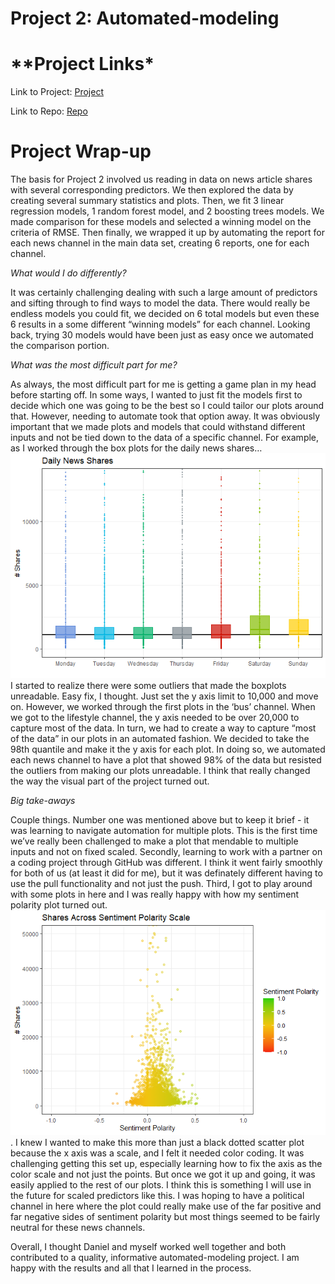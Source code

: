 Project 2: Automated-modeling
================

# \*\*Project Links\*

Link to Project: [Project](https://github.com/ecbrown7/ST558_project2)

Link to Repo: [Repo](https://github.com/ecbrown7/ST558_project2.git)

# **Project Wrap-up**

The basis for Project 2 involved us reading in data on news article
shares with several corresponding predictors. We then explored the data
by creating several summary statistics and plots. Then, we fit 3 linear
regression models, 1 random forest model, and 2 boosting trees models.
We made comparison for these models and selected a winning model on the
criteria of RMSE. Then finally, we wrapped it up by automating the
report for each news channel in the main data set, creating 6 reports,
one for each channel.

*What would I do differently?*

It was certainly challenging dealing with such a large amount of
predictors and sifting through to find ways to model the data. There
would really be endless models you could fit, we decided on 6 total
models but even these 6 results in a some different “winning models” for
each channel. Looking back, trying 30 models would have been just as
easy once we automated the comparison portion.

*What was the most difficult part for me?*

As always, the most difficult part for me is getting a game plan in my
head before starting off. In some ways, I wanted to just fit the models
first to decide which one was going to be the best so I could tailor our
plots around that. However, needing to automate took that option away.
It was obviously important that we made plots and models that could
withstand different inputs and not be tied down to the data of a
specific channel. For example, as I worked through the box plots for the
daily news shares…
![](https://github.com/ecbrown7/ST558_project2/blob/main/README_files/figure-gfmunnamed-chunk-8-1.png)
I started to realize there were some outliers that made the boxplots
unreadable. Easy fix, I thought. Just set the y axis limit to 10,000 and
move on. However, we worked through the first plots in the ‘bus’
channel. When we got to the lifestyle channel, the y axis needed to be
over 20,000 to capture most of the data. In turn, we had to create a way
to capture “most of the data” in our plots in an automated fashion. We
decided to take the 98th quantile and make it the y axis for each plot.
In doing so, we automated each news channel to have a plot that showed
98% of the data but resisted the outliers from making our plots
unreadable. I think that really changed the way the visual part of the
project turned out.

*Big take-aways*

Couple things. Number one was mentioned above but to keep it brief - it
was learning to navigate automation for multiple plots. This is the
first time we’ve really been challenged to make a plot that mendable to
multiple inputs and not on fixed scaled. Secondly, learning to work with
a partner on a coding project through GitHub was different. I think it
went fairly smoothly for both of us (at least it did for me), but it was
definately different having to use the pull functionality and not just
the push. Third, I got to play around with some plots in here and I was
really happy with how my sentiment polarity plot turned out.
![](https://github.com/ecbrown7/ST558_project2/blob/main/README_files/figure-gfmunnamed-chunk-9-1.png).
I knew I wanted to make this more than just a black dotted scatter plot
because the x axis was a scale, and I felt it needed color coding. It
was challenging getting this set up, especially learning how to fix the
axis as the color scale and not just the points. But once we got it up
and going, it was easily applied to the rest of our plots. I think this
is something I will use in the future for scaled predictors like this. I
was hoping to have a political channel in here where the plot could
really make use of the far positive and far negative sides of sentiment
polarity but most things seemed to be fairly neutral for these news
channels.

Overall, I thought Daniel and myself worked well together and both
contributed to a quality, informative automated-modeling project. I am
happy with the results and all that I learned in the process.
